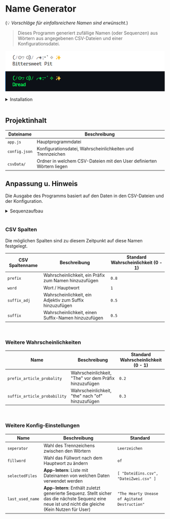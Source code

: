 # Name Generator
(💡 *Vorschläge für einfallsreichere Namen sind erwünscht.*) <br>

> Dieses Programm generiert zufällige Namen (oder Sequenzen) aus Wörtern aus angegebenen CSV-Dateien und einer Konfigurationsdatei.<br>

![example](media/example.gif#gh-light-mode-only)
![example darkmode](media/example_darkmode.gif#gh-dark-mode-only)


<details closed>
<summary>Installation</summary>

1. Sicherstellen das [Git](https://git-scm.com/downloads) (zum herunterladen des Projektes) und [Node.js](https://nodejs.org/en/download) (zur Ausführung des Projektes) installiert sind.
   -  Um die erfolgreiche Installation der Programm zu überprüfen kann folgendes in die Konsole eingeben werden  (*Versionszahlen können variieren*):
      -  **Git**-Installation überprüfen:
            ```bash
            git --version

            # erwartete Ausgabe:
            # git version 2.37.2.windows.2
            ```
      -  **Node.Js**-Installation überprüfen:
            ```bash
            node --version

            # erwartete Ausgabe:
            # v18.15.0
            ```
2. Mit Powershell oder CMD in den Pfad navigieren in dem diese App installiert werden soll, z.B: `C:\Users\<username>\Documents`
3. In der geöffneten Konsole (Powershell oder CMD) diesen Befehl einfügen:
    ```bash
    git clone https://github.com/Suppenterrine/Name-Generator.git
    ```
4. In das neu angelegte Verzeichnis wechseln:
    ```bash
    cd Name-Generator
    ```
   - Wenn der Pfad vom aktuellen Verzeichnis eben so aussah: `C:\Users\<username>\Documents` sollte er danach so aussehen: `C:\Users\<username>\Documents\Name-Generator` 
5. Um die App auszuführen folgendes eingeben:
    ```bash
    node app.js --help
    ```

</details>
<br>

## Projektinhalt

| Dateiname  | Beschreibung |
| ----- | ---- |
| `app.js` | Hauptprogrammdatei |
| `config.json` | Konfigurationsdatei,  Wahrscheinlichkeiten und Trennzeichen |
| `csvData/` | Ordner in welchem CSV-Dateien mit den User definierten Wörtern liegen |

## Anpassung u. Hinweis

Die Ausgabe des Programms basiert auf den Daten in den CSV-Dateien und der Konfiguration.
<br>
<details closed>
<summary>Sequenzaufbau</summary>
Präfix Artikel -  0.2 <br>
Präfix - 0.8 <br>
Seperator - 1 <br>
Hauptwort - 1 <br>
Seperator - 1 <br>
Füllwort - 1 <br>
Suffix Artikel - 0.3 <br>
Seperator - 1 <br>
Suffix Adjektiv - 0.5 <br>
Seperator -  1 <br>
Suffix - 0.5 <br>
</details>
<br>

### **CSV Spalten** <br>
Die möglichen Spalten sind zu diesem Zeitpunkt auf diese Namen festgelegt.

| CSV Spaltenname | Beschreibung | Standard Wahrscheinlichkeit (0 - 1) |
| ----- | ---- | ---- |
|`prefix` | Wahrscheinlichkeit, ein Präfix zum Namen hinzuzufügen | `0.8` |
|`word` | Wort / Hauptwort | `1` |
|`suffix_adj` | Wahrscheinlichkeit, ein Adjektiv zum Suffix hinzuzufügen | `0.5` |
|`suffix` | Wahrscheinlichkeit, einen Suffix-Namen hinzuzufügen | `0.5` |

<br>

### **Weitere Wahrscheinlichkeiten** <br>
|Name | Beschreibung | Standard Wahrscheinlichkeit (0 - 1) |
| ----- | ---- | ---- |
| `prefix_article_probality` | Wahrscheinlichkeit, "The" vor dem Präfix hinzuzufügen | `0.2` |
| `suffix_article_probability` | Wahrscheinlichkeit, "the" nach "of" hinzuzufügen | `0.3` |

<br>

### **Weitere Konfig-Einstellungen** <br>
|Name | Beschreibung | Standard |
| ----- | ---- | ---- |
| `seperator` | Wahl des Trennzeichens zwischen den Wörtern | `Leerzeichen` |
| `fillword` | Wahl das Füllwort nach dem Hauptwort zu ändern | `of` |
| `selectedFiles` | **App-Intern**: Liste mit Dateinamen von welchen Daten verwendet werden | `[ "DateiEins.csv", "DateiZwei.csv" ]` |
| `last_used_name` | **App-Intern**: Enthält zuletzt generierte Sequenz. Stellt sicher das die nächste Sequenz eine neue ist und nicht die gleiche (Kein Nutzen für User) | `"The Hearty Unease of Agitated Destruction"` |
